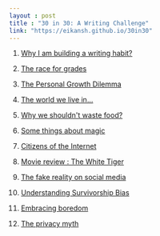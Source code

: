 ```yaml
---
layout : post
title : "30 in 30: A Writing Challenge"
link: "https://eikansh.github.io/30in30"
---
```


1. <a href="{{page.link }}/why-i-am-building-writing-habit">Why I am building a writing habit?</a>

2. <a href="{{page.link }}/race-for-grades">The race for grades</a>

3. <a href="{{page.link }}/personal-growth-dilemma">The Personal Growth Dilemma</a>

4. <a href="{{page.link }}/world-we-live-in">The world we live in...</a>

5. <a href="{{page.link }}/why-we-shouldnt-waste-food">Why we shouldn't waste food?</a>

6. <a href="{{page.link }}/some-things-about-magic">Some things about magic</a>

7. <a href="{{page.link }}/citizens-of-internet">Citizens of the Internet</a>

8. <a href="{{page.link }}/the-white-tiger">Movie review : The White Tiger</a>

9. <a href="{{page.link }}/fake-reality-on-social-media">The fake reality on social media</a>

10. <a href="{{page.link }}/survivorship-bias">Understanding Survivorship Bias</a>

11. <a href="{{page.link }}/embracing-boredom">Embracing boredom</a>

12. <a href="{{page.link }}/privacy-myth">The privacy myth</a>
